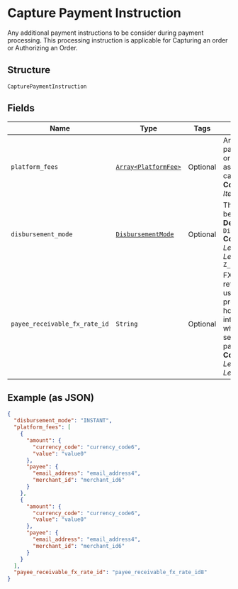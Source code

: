 
# Capture Payment Instruction

Any additional payment instructions to be consider during payment processing. This processing instruction is applicable for Capturing an order or Authorizing an Order.

## Structure

`CapturePaymentInstruction`

## Fields

| Name | Type | Tags | Description |
|  --- | --- | --- | --- |
| `platform_fees` | [`Array<PlatformFee>`](../../doc/models/platform-fee.md) | Optional | An array of platform or partner fees, commissions, or brokerage fees that associated with the captured payment.<br>**Constraints**: *Minimum Items*: `0`, *Maximum Items*: `1` |
| `disbursement_mode` | [`DisbursementMode`](../../doc/models/disbursement-mode.md) | Optional | The funds that are held on behalf of the merchant.<br>**Default**: `DisbursementMode::INSTANT`<br>**Constraints**: *Minimum Length*: `1`, *Maximum Length*: `16`, *Pattern*: `^[A-Z_]+$` |
| `payee_receivable_fx_rate_id` | `String` | Optional | FX identifier generated returned by PayPal to be used for payment processing in order to honor FX rate (for eligible integrations) to be used when amount is settled/received into the payee account.<br>**Constraints**: *Minimum Length*: `1`, *Maximum Length*: `4000`, *Pattern*: `^.*$` |

## Example (as JSON)

```json
{
  "disbursement_mode": "INSTANT",
  "platform_fees": [
    {
      "amount": {
        "currency_code": "currency_code6",
        "value": "value0"
      },
      "payee": {
        "email_address": "email_address4",
        "merchant_id": "merchant_id6"
      }
    },
    {
      "amount": {
        "currency_code": "currency_code6",
        "value": "value0"
      },
      "payee": {
        "email_address": "email_address4",
        "merchant_id": "merchant_id6"
      }
    }
  ],
  "payee_receivable_fx_rate_id": "payee_receivable_fx_rate_id8"
}
```

